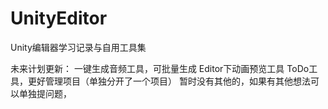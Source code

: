# UnityEditor
 Unity编辑器学习记录与自用工具集
 
 未来计划更新：
 一键生成音频工具，可批量生成
 Editor下动画预览工具
 ToDo工具，更好管理项目（单独分开了一个项目）
 暂时没有其他的，如果有其他想法可以单独提问题，
 
